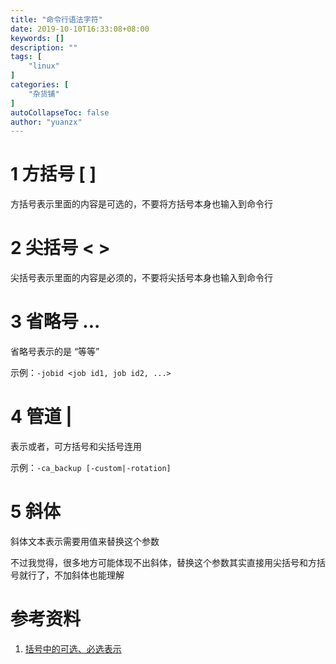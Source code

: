 ```yaml
---
title: "命令行语法字符"
date: 2019-10-10T16:33:08+08:00
keywords: []
description: ""
tags: [
    "linux"
]
categories: [
    "杂货铺"
]
autoCollapseToc: false
author: "yuanzx"
---
```


# 1 方括号 [ ]

方括号表示里面的内容是可选的，不要将方括号本身也输入到命令行

# 2 尖括号 < >

尖括号表示里面的内容是必须的，不要将尖括号本身也输入到命令行

# 3 省略号 ...

省略号表示的是 “等等”

示例：`-jobid <job id1, job id2, ...>`

# 4 管道 |

表示或者，可方括号和尖括号连用

示例：`-ca_backup [-custom|-rotation]`

# 5 斜体

斜体文本表示需要用值来替换这个参数

不过我觉得，很多地方可能体现不出斜体，替换这个参数其实直接用尖括号和方括号就行了，不加斜体也能理解

# 参考资料

1. [括号中的可选、必选表示](https://blog.csdn.net/raoqin/article/details/8875089)